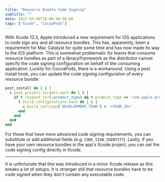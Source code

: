 ```yaml
---
title: "Resource Bundle Code Signing"
subtitle: ""
date: 2022-03-08T18:00:00-06:00
tags: ["Xcode", "CocoaPods"]
---
```


With Xcode 13.3, Apple introduced a new requirement for iOS applications to code sign any and all resource bundles. This has, apparently, been a requirement for Mac Catalyst for quite some time and has now made its way to the iOS platform. This is somewhat problematic for teams that consume resource bundles as part of a library/framework as the distributor cannot specify the code signing configuration on behalf of the consuming application. Luckily for CocoaPods, there is a workaround. Using a post install hook, you can update the code signing configuration of every resource bundle:

```ruby
post_install do | i |
  i.pods_project.targets.each do | t |
    if t.respond_to?(:product_type) && t.product_type == 'com.apple.product-type.bundle'
      t.build_configurations.each do | c |
        c.build_settings['DEVELOPMENT_TEAM'] = '<TEAM_ID>'
      end
    end
  end
end
```
For those that have more advanced code signing requirements, you can substitute or add additional fields (e.g. `CODE_SIGN_IDENTITY`). Lastly, if you have your own resource bundles in the app's Xcode project, you can set the code signing config directly in Xcode.

---

It is unfortunate that this was introduced in a minor Xcode release as this breaks a lot of setups. It is stranger still that resource bundles have to be code signed when they don't contain any executable code.
